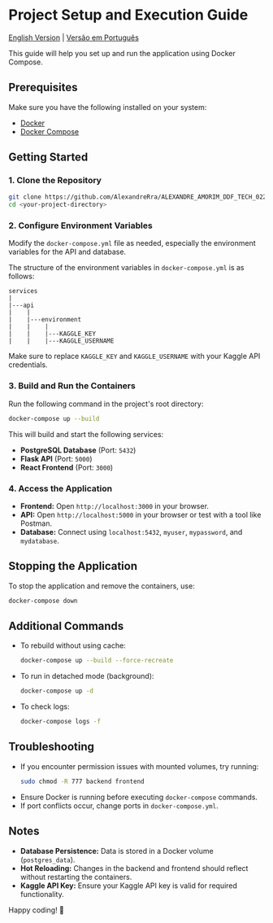 # Project Setup and Execution Guide
[English Version](README.md) | [Versão em Português](README.pt-br.md)

This guide will help you set up and run the application using Docker Compose.

## Prerequisites

Make sure you have the following installed on your system:
- [Docker](https://www.docker.com/get-started)
- [Docker Compose](https://docs.docker.com/compose/install/)

## Getting Started

### 1. Clone the Repository
```sh
git clone https://github.com/AlexandreRra/ALEXANDRE_AMORIM_DDF_TECH_022025
cd <your-project-directory>
```

### 2. Configure Environment Variables
Modify the `docker-compose.yml` file as needed, especially the environment variables for the API and database.

The structure of the environment variables in `docker-compose.yml` is as follows:

```
services
|
|---api
|    |
|    |---environment
|    |    |
|    |    |---KAGGLE_KEY
|    |    |---KAGGLE_USERNAME
```

Make sure to replace `KAGGLE_KEY` and `KAGGLE_USERNAME` with your Kaggle API credentials.

### 3. Build and Run the Containers
Run the following command in the project's root directory:
```sh
docker-compose up --build
```
This will build and start the following services:
- **PostgreSQL Database** (Port: `5432`)
- **Flask API** (Port: `5000`)
- **React Frontend** (Port: `3000`)

### 4. Access the Application
- **Frontend:** Open `http://localhost:3000` in your browser.
- **API:** Open `http://localhost:5000` in your browser or test with a tool like Postman.
- **Database:** Connect using `localhost:5432`, `myuser`, `mypassword`, and `mydatabase`.

## Stopping the Application
To stop the application and remove the containers, use:
```sh
docker-compose down
```

## Additional Commands
- To rebuild without using cache:
  ```sh
  docker-compose up --build --force-recreate
  ```
- To run in detached mode (background):
  ```sh
  docker-compose up -d
  ```
- To check logs:
  ```sh
  docker-compose logs -f
  ```

## Troubleshooting
- If you encounter permission issues with mounted volumes, try running:
  ```sh
  sudo chmod -R 777 backend frontend
  ```
- Ensure Docker is running before executing `docker-compose` commands.
- If port conflicts occur, change ports in `docker-compose.yml`.

## Notes
- **Database Persistence:** Data is stored in a Docker volume (`postgres_data`).
- **Hot Reloading:** Changes in the backend and frontend should reflect without restarting the containers.
- **Kaggle API Key:** Ensure your Kaggle API key is valid for required functionality.

Happy coding! 🚀

